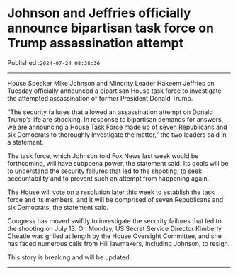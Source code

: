 # Johnson and Jeffries officially announce bipartisan task force on Trump assassination attempt

Published :`2024-07-24 08:38:36`

---

House Speaker Mike Johnson and Minority Leader Hakeem Jeffries on Tuesday officially announced a bipartisan House task force to investigate the attempted assassination of former President Donald Trump.

“The security failures that allowed an assassination attempt on Donald Trump’s life are shocking. In response to bipartisan demands for answers, we are announcing a House Task Force made up of seven Republicans and six Democrats to thoroughly investigate the matter,” the two leaders said in a statement.

The task force, which Johnson told Fox News last week would be forthcoming, will have subpoena power, the statement said. Its goals will be to understand the security failures that led to the shooting, to seek accountability and to prevent such an attempt from happening again.

The House will vote on a resolution later this week to establish the task force and its members, and it will be comprised of seven Republicans and six Democrats, the statement said.

Congress has moved swiftly to investigate the security failures that led to the shooting on July 13. On Monday, US Secret Service Director Kimberly Cheatle was grilled at length by the House Oversight Committee, and she has faced numerous calls from Hill lawmakers, including Johnson, to resign.

This story is breaking and will be updated.

---

